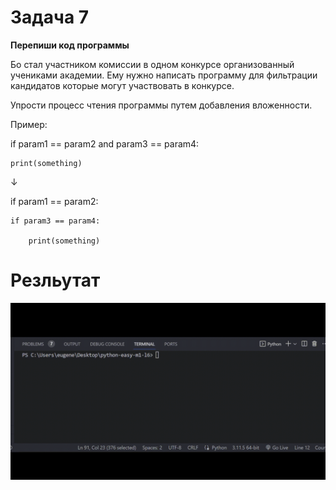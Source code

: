 # **Задача 7**

**Перепиши код программы**

Бо стал участником комиссии в одном конкурсе организованный учениками академии. Ему нужно написать программу для фильтрации кандидатов которые могут участвовать в конкурсе.

Упрости процесс чтения программы путем добавления вложенности.

Пример:

if param1 == param2 and param3 == param4:

```
print(something)
```

↓

if param1 == param2:

```
if param3 == param4:

    print(something)
```

# Резльутат

![1698395527594](image/task/1698395527594.png)
